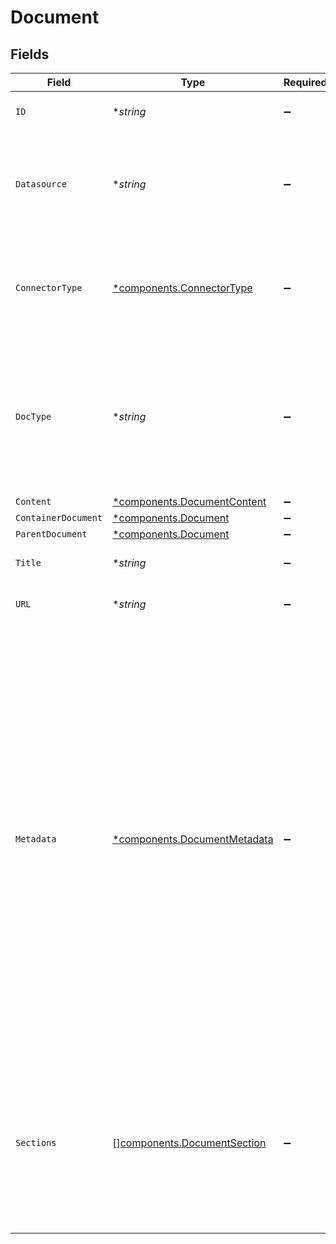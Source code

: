 # Document


## Fields

| Field                                                                                                                                                                                                                                                                                                                                                                                                                | Type                                                                                                                                                                                                                                                                                                                                                                                                                 | Required                                                                                                                                                                                                                                                                                                                                                                                                             | Description                                                                                                                                                                                                                                                                                                                                                                                                          | Example                                                                                                                                                                                                                                                                                                                                                                                                              |
| -------------------------------------------------------------------------------------------------------------------------------------------------------------------------------------------------------------------------------------------------------------------------------------------------------------------------------------------------------------------------------------------------------------------- | -------------------------------------------------------------------------------------------------------------------------------------------------------------------------------------------------------------------------------------------------------------------------------------------------------------------------------------------------------------------------------------------------------------------- | -------------------------------------------------------------------------------------------------------------------------------------------------------------------------------------------------------------------------------------------------------------------------------------------------------------------------------------------------------------------------------------------------------------------- | -------------------------------------------------------------------------------------------------------------------------------------------------------------------------------------------------------------------------------------------------------------------------------------------------------------------------------------------------------------------------------------------------------------------- | -------------------------------------------------------------------------------------------------------------------------------------------------------------------------------------------------------------------------------------------------------------------------------------------------------------------------------------------------------------------------------------------------------------------- |
| `ID`                                                                                                                                                                                                                                                                                                                                                                                                                 | **string*                                                                                                                                                                                                                                                                                                                                                                                                            | :heavy_minus_sign:                                                                                                                                                                                                                                                                                                                                                                                                   | The Glean Document ID.                                                                                                                                                                                                                                                                                                                                                                                               |                                                                                                                                                                                                                                                                                                                                                                                                                      |
| `Datasource`                                                                                                                                                                                                                                                                                                                                                                                                         | **string*                                                                                                                                                                                                                                                                                                                                                                                                            | :heavy_minus_sign:                                                                                                                                                                                                                                                                                                                                                                                                   | The app or other repository type from which the document was extracted                                                                                                                                                                                                                                                                                                                                               |                                                                                                                                                                                                                                                                                                                                                                                                                      |
| `ConnectorType`                                                                                                                                                                                                                                                                                                                                                                                                      | [*components.ConnectorType](../../models/components/connectortype.md)                                                                                                                                                                                                                                                                                                                                                | :heavy_minus_sign:                                                                                                                                                                                                                                                                                                                                                                                                   | The source from which document content was pulled, e.g. an API crawl or browser history                                                                                                                                                                                                                                                                                                                              |                                                                                                                                                                                                                                                                                                                                                                                                                      |
| `DocType`                                                                                                                                                                                                                                                                                                                                                                                                            | **string*                                                                                                                                                                                                                                                                                                                                                                                                            | :heavy_minus_sign:                                                                                                                                                                                                                                                                                                                                                                                                   | The datasource-specific type of the document (e.g. for Jira issues, this is the issue type such as Bug or Feature Request).                                                                                                                                                                                                                                                                                          |                                                                                                                                                                                                                                                                                                                                                                                                                      |
| `Content`                                                                                                                                                                                                                                                                                                                                                                                                            | [*components.DocumentContent](../../models/components/documentcontent.md)                                                                                                                                                                                                                                                                                                                                            | :heavy_minus_sign:                                                                                                                                                                                                                                                                                                                                                                                                   | N/A                                                                                                                                                                                                                                                                                                                                                                                                                  |                                                                                                                                                                                                                                                                                                                                                                                                                      |
| `ContainerDocument`                                                                                                                                                                                                                                                                                                                                                                                                  | [*components.Document](../../models/components/document.md)                                                                                                                                                                                                                                                                                                                                                          | :heavy_minus_sign:                                                                                                                                                                                                                                                                                                                                                                                                   | N/A                                                                                                                                                                                                                                                                                                                                                                                                                  |                                                                                                                                                                                                                                                                                                                                                                                                                      |
| `ParentDocument`                                                                                                                                                                                                                                                                                                                                                                                                     | [*components.Document](../../models/components/document.md)                                                                                                                                                                                                                                                                                                                                                          | :heavy_minus_sign:                                                                                                                                                                                                                                                                                                                                                                                                   | N/A                                                                                                                                                                                                                                                                                                                                                                                                                  |                                                                                                                                                                                                                                                                                                                                                                                                                      |
| `Title`                                                                                                                                                                                                                                                                                                                                                                                                              | **string*                                                                                                                                                                                                                                                                                                                                                                                                            | :heavy_minus_sign:                                                                                                                                                                                                                                                                                                                                                                                                   | The title of the document.                                                                                                                                                                                                                                                                                                                                                                                           |                                                                                                                                                                                                                                                                                                                                                                                                                      |
| `URL`                                                                                                                                                                                                                                                                                                                                                                                                                | **string*                                                                                                                                                                                                                                                                                                                                                                                                            | :heavy_minus_sign:                                                                                                                                                                                                                                                                                                                                                                                                   | A permalink for the document.                                                                                                                                                                                                                                                                                                                                                                                        |                                                                                                                                                                                                                                                                                                                                                                                                                      |
| `Metadata`                                                                                                                                                                                                                                                                                                                                                                                                           | [*components.DocumentMetadata](../../models/components/documentmetadata.md)                                                                                                                                                                                                                                                                                                                                          | :heavy_minus_sign:                                                                                                                                                                                                                                                                                                                                                                                                   | N/A                                                                                                                                                                                                                                                                                                                                                                                                                  | {<br/>"container": "container",<br/>"parentId": "JIRA_EN-1337",<br/>"createTime": "2000-01-23T04:56:07.000Z",<br/>"datasource": "datasource",<br/>"author": {<br/>"name": "name"<br/>},<br/>"documentId": "documentId",<br/>"updateTime": "2000-01-23T04:56:07.000Z",<br/>"mimeType": "mimeType",<br/>"objectType": "Feature Request",<br/>"components": [<br/>"Backend",<br/>"Networking"<br/>],<br/>"status": [<br/>"Done"<br/>],<br/>"customData": {<br/>"someCustomField": "someCustomValue"<br/>}<br/>} |
| `Sections`                                                                                                                                                                                                                                                                                                                                                                                                           | [][components.DocumentSection](../../models/components/documentsection.md)                                                                                                                                                                                                                                                                                                                                           | :heavy_minus_sign:                                                                                                                                                                                                                                                                                                                                                                                                   | A list of content sub-sections in the document, e.g. text blocks with different headings in a Drive doc or Confluence page.                                                                                                                                                                                                                                                                                          |                                                                                                                                                                                                                                                                                                                                                                                                                      |